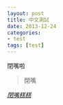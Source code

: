 ```yaml
---
layout: post
title: 中文測試
date: 2013-12-24 
categories:
- test
tags: [test]
---
```


閉嘴啦

> 閉嘴

*[閉嘴糕糕](https://www.facebook.com/profile.php?id=100012629161826)*
